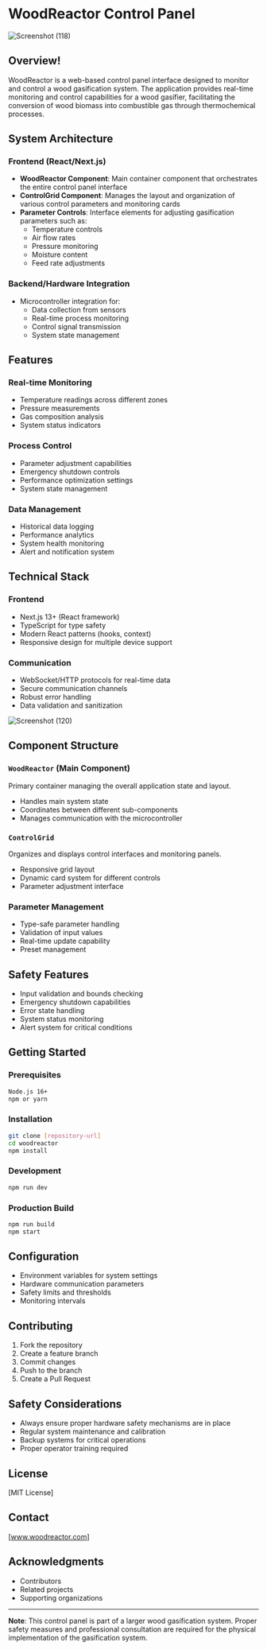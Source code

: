 # WoodReactor Control Panel

![Screenshot (118)](https://github.com/user-attachments/assets/78d11a72-9956-416c-befc-b71c0ae44e02)

## Overview!

WoodReactor is a web-based control panel interface designed to monitor and control a wood gasification system. The application provides real-time monitoring and control capabilities for a wood gasifier, facilitating the conversion of wood biomass into combustible gas through thermochemical processes.

## System Architecture

### Frontend (React/Next.js)
- **WoodReactor Component**: Main container component that orchestrates the entire control panel interface
- **ControlGrid Component**: Manages the layout and organization of various control parameters and monitoring cards
- **Parameter Controls**: Interface elements for adjusting gasification parameters such as:
  - Temperature controls
  - Air flow rates
  - Pressure monitoring
  - Moisture content
  - Feed rate adjustments

### Backend/Hardware Integration
- Microcontroller integration for:
  - Data collection from sensors
  - Real-time process monitoring
  - Control signal transmission
  - System state management

## Features

### Real-time Monitoring
- Temperature readings across different zones
- Pressure measurements
- Gas composition analysis
- System status indicators

### Process Control
- Parameter adjustment capabilities
- Emergency shutdown controls
- Performance optimization settings
- System state management

### Data Management
- Historical data logging
- Performance analytics
- System health monitoring
- Alert and notification system

## Technical Stack

### Frontend
- Next.js 13+ (React framework)
- TypeScript for type safety
- Modern React patterns (hooks, context)
- Responsive design for multiple device support

### Communication
- WebSocket/HTTP protocols for real-time data
- Secure communication channels
- Robust error handling
- Data validation and sanitization

![Screenshot (120)](https://github.com/user-attachments/assets/cf24f582-c75f-4ca3-83ff-5aff82144258)


## Component Structure

### `WoodReactor` (Main Component)
Primary container managing the overall application state and layout.
- Handles main system state
- Coordinates between different sub-components
- Manages communication with the microcontroller

### `ControlGrid`
Organizes and displays control interfaces and monitoring panels.
- Responsive grid layout
- Dynamic card system for different controls
- Parameter adjustment interface

### Parameter Management
- Type-safe parameter handling
- Validation of input values
- Real-time update capability
- Preset management

## Safety Features
- Input validation and bounds checking
- Emergency shutdown capabilities
- Error state handling
- System status monitoring
- Alert system for critical conditions

## Getting Started

### Prerequisites
```bash
Node.js 16+
npm or yarn
```

### Installation
```bash
git clone [repository-url]
cd woodreactor
npm install
```

### Development
```bash
npm run dev
```

### Production Build
```bash
npm run build
npm start
```

## Configuration
- Environment variables for system settings
- Hardware communication parameters
- Safety limits and thresholds
- Monitoring intervals

## Contributing
1. Fork the repository
2. Create a feature branch
3. Commit changes
4. Push to the branch
5. Create a Pull Request

## Safety Considerations
- Always ensure proper hardware safety mechanisms are in place
- Regular system maintenance and calibration
- Backup systems for critical operations
- Proper operator training required

## License
[MIT License]

## Contact
[www.woodreactor.com]

## Acknowledgments
- Contributors
- Related projects
- Supporting organizations

---

**Note**: This control panel is part of a larger wood gasification system. Proper safety measures and professional consultation are required for the physical implementation of the gasification system.
```

